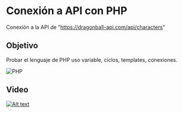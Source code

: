 # Conexión a API con PHP
 Conexión a la API de "https://dragonball-api.com/api/characters"

 ## Objetivo
 Probar el lenguaje de PHP uso variable, ciclos, templates, conexiones.

![PHP](https://img.shields.io/badge/PHP-777BB4.svg?style=for-the-badge&logo=PHP&logoColor=white)


## Video
[![Alt text](https://img.youtube.com/vi/9BAc5qz5KHw/0.jpg)](https://www.youtube.com/watch?v=9BAc5qz5KHw)

